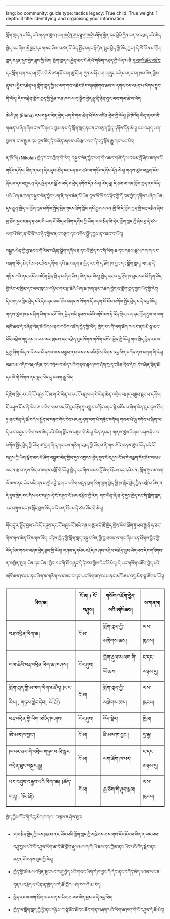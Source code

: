 

---

lang: bo
community: guide
type: tactics
legacy: True
child: True
weight: 1
depth: 3
title: Identifying and organising your information

---

གློག་ཀླད་ནང་ཡོད་པའི་གནས་ཚུལ་ཁག་[*མཉེན་ཆས་རྫུན་མའི་*](/bo/glossary#Malware)འགོག་རྐྱེན་དང་ཕྱིའི་རྐྱེན་ངན་མ་འཕྲད་པའི་ཆེད་ཁྱེད་རང་གིས་[*མེ་གྱང་*](/bo/glossary#Firewall)དང་གསང་ཡིག་བཙན་པོ་བེད་སྤྱོད་བཏང་སྟེ་ཉེན་སྲུང་བྱེད་ཀྱི་ཡོད་ཀྱང་། དེ་ཚོ་ཁོ་ནས་གློག་ཀླད་བརྟན་སྲུང་བྱེད་ཐུབ་ཀྱི་མེད། གློག་ཀླད་ལ་རྐྱེན་མང་པོ་ཞེ་པོ་གཅིག་འཕྲད་ཀྱི་ཡོད་པ་ནི་[*དྲ་འབུའི་རྒོལ་འཛིང་*](/bo/glossary#Hacker)དང་གློག་ཐག་ཆད་པ། གློག་གི་མེ་ཚག་ཤོར་བ། ཆུ་ཤོ་བ། རྐུན་མ་ཤོར་བ། གཞུང་བཞེས་བཏང་བ། ཁབ་ལེན་གྱིས་ནུས་པ་ཕྱིར་འཐེན་པ། གློག་ཀླད་ཀྱི་མ་ལག་གས་འཐོར་ཤོར་བ།མཁྲེགས་ཆས་ལ་དཀའ་ངལ་འཕྲད་པ་སོགས་བྱུང་གི་ཡོད། དེར་བརྟེན་གློག་ཀླད་ཀྱི་རྐྱེན་ངན་ཁག་ལ་གྲ་སྒྲིག་བྱེད་རྒྱུ་ནི་ཉེན་སྲུང་ལས་གལ་ཆེ་བ་ཡོད། 

<div class="background" markdown="1">
ཨེ་ལི་ཎ། (Elena)  ངས་བསྐྱར་ལེན་བྱེད་ཡག་དེ་གལ་ཆེན་པོ་ངོས་འཛིན་བྱེད་ཀྱི་ཡོད། ཎེ་ཁོ་ལི། ཡིན་ནའང་མི་གཞན་པ་ཞིག་གིས་ང་ལ་རོགས་པ་བྱས་ནས་དེ་གློག་ཀླད་ནང་ནང་བཅུག་བྱེད་དགོས་དོན་མེད། ངས་བཤད་ཡག་བྱས་ན་ང་ལ་རྒྱུ་ཆ་དང་དུས་ཚོད་དེ་བཞིན་མཁས་པའི་རྩལ་ལག་དེ་འདྲ་སྟོན་རྒྱུ་གང་ཡང་མེད། 

ན་ཁོ་ལི། (Nikolai) ཁྱེད་རང་འགྲིག་གི་རེད། བསྐྱར་ལེན་བྱེད་ཡག་གི་འཆར་གཞི་དེ་ལ་བསམ་བློ་ཞིབ་ཚགས་པོ་གཏོང་དགོས། ཡིན་ནའང་། དེར་དུས་ཚོད་དང་པད་ཤག་ཚང་མ་གཏོང་དགོས་དོན་མེད། གནས་ཚུལ་བརླག་དོར་ཤོར་བ་དང་བསྡུར་ན་དེར་ཁྱེད་རང་བློ་མ་བདེ་བ་བྱེད་དགོས་དོན་མེད། རེད་པཱ། དེ་ཙམ་མ་ཟད་གློག་ཀླད་ནང་ཡོད་པའི་ཡིག་ཆ་ཁག་བསྐྱར་ལེན་བྱེད་ཡག་ནི་གལ་ཆེན་པོ་ཡིན་དུས་སོ་སོ་རང་ཉིད་ཀྱི་དོ་དམ་བྱེད་དགོས་པ་ཞིག་ཡིན། དུས་རྒྱུན་ཁྱེད་ལ་གློག་ཀླད་བཀོལ་སྤྱོད་བྱེད་སྟངས་ཐོག་སློབ་གསོ་རྒྱག་མཁན་གྱི་མི་དེ་གློག་ཀླད་ཀྱི་བརྡ་འཕྲིན་ཤེས་བྱ་ཐོག་སྦྱང་བཤད་ཧ་ཅང་གི་ཡག་པོ་ཡོད་པ་ཞིག་དགོས་ཀྱི་ཡོད། གལ་སྲིད་མི་དེར་གློག་ཀླད་ཀྱི་ཤེས་བྱ་དེ་ཙམ་ཡག་པོ་མེད་ན་སོ་སོ་རང་ཉིད་ཀྱིས་ནང་བཅུག་དང་བཀོལ་སྤྱོད་བྱས་ན་བཟང་བ་ཡོད།

</div>
བསྐྱར་ལེན་གྱི་བྱ་ཐབས་གོ་རིམ་བཞིན་སྒྲིག་དགོས་ན་དང་པོ་ཁྱེད་རང་གི་ཡིག་ཆ་དང་གནས་ཚུལ་ཁག་ག་པར་བཞག་ཡོད་མེད་ངེས་པར་ཤེས་དགོས། དཔེ་ཆ་བཞག་ན་ཁྱེད་རང་གི་དྲ་ཐོག་ཁ་བྱང་དང་གློག་ཀླད། ཡང་ན་དེ་གཉིས་ཀའི་ནང་གསོག་འཇོག་བྱེད་སྲིད་པ་ཞིག་ཡིན། ཡིན་དང་ཡིན། ཁྱེད་རང་ལ་དྲ་ཐོག་ཁ་བྱང་མང་པོ་ཞིག་ཡོད་ཀྱི་རེད་ལ་ཁྱིམ་དང་ལས་ཁུངས་གཉིས་ཀར་རྩ་ཆེའི་ཡིག་ཆ་ཁག་ཉར་འཚག་བྱེད་ས་གློག་ཀླད་ཀྱང་ཡོད་ཀྱི་རེད། དེར་གཏམ་གླེང་བྱེད་སའི་དེབ་དང་བབ་ཅོལ་བཤད་ས་སོགས་དོ་བདག་སོ་སོས་བཀོལ་སྤྱོད་བྱེད་ས་དེ་འདྲ་ཡོད། གནས་ཚུལ་ཁ་ཤས་ཤིག་ཡིག་ཆ་འཕོ་ལེན་བྱེད་སའི་སྟབས་བདེའི་མཁོ་ཆས་ཏེ་འོད་སྡེར་ཁག་དང་གློག་རྡུལ་མ་ལག་མཁོ་ཆས་དེ་བཞིན་བེན་ཙེ་སོགས་ནང་གསོག་འཇོག་བྱེད་ཀྱི་ཡོད། ཁྱེད་རང་གི་ལག་ཐོག་ཁ་པར་ནང་མི་སྣ་མང་པོའི་འབྲེལ་གཏུགས་ཁ་པར་ཨང་གྲངས་དང་འཕྲིན་ཐུང་སོགས་གསོག་འཇོག་བྱེད་ཀྱི་ཡོད། གལ་སྲིད་ཁྱེད་རང་ལ་དྲ་རྒྱ་ཞིག་ཡོད་ན་ལོ་མང་པོ་དཀའ་ལས་བརྒྱབ་ནས་བསགས་པའི་རྩོམ་རིགས་འདྲ་མིན་བཀོད་ནས་བཞག་གི་རེད། མཐའ་མ་འདིར་བརྡ་འཕྲིན་དང་འབྲེལ་བ་མེད་པའི་གནས་ཚུལ་ཁག་ཤོག་བུ་དང་ཟིན་བྲིས་དེབ། དེ་བཞིན་ཉིན་ཐོ་དང་ཡི་གེ་སོགས་ནང་སྣང་མེད་དུ་བཞག་རྒྱུ་མེད།

དེ་རྗེས་ཁྱེད་རང་གི་ངོ་བཤུས་ངོ་མ་ག་རེ་ཡིན་པ་དང་ངོ་བཤུས་ག་རེ་ཡིན་མིན་འགྲེལ་བཤད་བརྒྱབ་ཐུབ་པ་དགོས། ངོ་བཤུས་ངོ་མ་ནི་ཡིག་ཆ་གཅིག་གམ་མང་པོ་དུས་ཐོག་ཏུ་འགྱུར་བཀོད་བཏང་སྟེ་བཟོས་པ་ཞིག་ཡིན་དུས་དུས་ཐོག་ཏུ་ནང་དོན་དེ་ཚོ་བཀོལ་སྤྱོད་མ་བཏང་གོང་ངེས་པར་ཞུ་དག་ཡག་པོ་གཏོང་དགོས།  གསལ་པོ་ཞུ་དགོས་པ་ཞིག་ལ་དེ་པར་བཤུས་གཅིག་ལས་མེད་པའི་ཡིག་སྣོད་ལ་འཇུག་གི་མེད། ཡིན་ནའང་། གནས་ཚུལ་རིགས་ཁ་ཤས་ཤིག་ལ་བཀོལ་སྤྱོད་བྱེད་ཀྱི་ཡོད། ཛ་དྲག་གི་དཀའ་ངལ་གཅིག་འཕྲད་ཀྱི་ཡོད་པ་ནི་གལ་ཆེའི་གནས་ཚུལ་ཡོད་པའི་ངོ་བཤུས་ཀྱི་ཡིག་སྣོད་མང་པོ་ཞིག་བསྐྱར་ལེན་གྱིས་དུས་འགྱངས་བྱེད་དུས་ངོ་བཤུས་ངོ་མ་དེ་བརླག་དོར་ཤོར་བའམ་ཡང་ན་རྩ་བ་ནས་མེད་པ་ཆགས་འགྲོ་གི་ཡོད། ཁྱེད་རང་གིས་བསམ་བློ་ཞིག་ཐོངས་དང་དཔེར་ན། གློག་རྡུལ་མ་ལག་ཡོ་ཆས་ནང་ཡོད་པའི་གནས་ཚུལ་བྱེ་བྲག་པ་གཅིག་བདུན་ཕྲག་ཅིག་ལྷག་ཁྱེད་ཀྱི་ཁ་སྐོང་བྱེད་ཀྱིན་འགྲོ་བ་ཡིན་ན་དེ་དུས་ཁྱེད་རང་གིས་པར་བཤུས་དེ་ངོ་བཤུས་ངོ་མར་བརྩིས་ཀྱི་རེད། གང་ཡིན་ཞེ་ན་དེ་དུས་ཁྱེད་རང་གི་གློག་ཀླད་རང་འགུལ་ངང་ཁ་སྐོང་བྱས་ཡོད་པ་དེ་ཕན་ཐོགས་དེ་ཙམ་ཡོང་གི་མེད། 

གོང་དུ་ར་སྤྲོད་བྱས་པའི་ངོ་བཤུས་དང་ངོ་བཤུས་ངོ་མའི་གནས་ཚུལ་དེ་ཚོ་ཁྱེད་ཀྱིས་ཡིག་ཐོག་ཏུ་ཕབ་རྒྱུ་ནི་ཧ་ཅང་གིས་གལ་ཆེན་པོ་ཆགས་ཡོད། འདིས་ཁྱེད་ཀྱི་གློག་ཀླད་བསྐྱར་ལེན་གྱི་བྱ་ཐབས་ལ་གང་གིས་ཕན་ཐོགས་བྱེད་ཀྱི་ཡོད་མེད་གསལ་བཤད་བྱེད་ཐུབ་ཀྱི་ཡོད། གཤམ་དུ་དཔེར་བརྗོད་ཁ་ཤས་འགྲེལ་བརྗོད་ཞུས་ཡོད་པས་དེར་གཟིགས་ན་མཁྱེན་ཐུབ། ཡིན་དང་ཡིན། ཁྱེད་རང་གི་ཐོ་གཞུང་དེ་དེ་ཙམ་གྱིས་རིང་པོ་མེད། དེ་ཡང་གསོག་འཇོག་བྱེད་སའི་མཁོ་ཆས་ཁ་ཤས་ནང་ཡིག་ཆ་གཅིག་ལས་མང་བ་དང་ཡང་ཡིག་ཆ་ཁ་ཤས་ནང་མཁོ་ཆས་འདྲ་མིན་སྣ་ཚོགས་ཡོད། 


<table border="1">
<tbody>
<tr>
<th>ཡིག་ཆ།</th>
<th>ངོ་མ། / ངོ་བཤུས།</th>
<th>གསོག་འཇོག་བྱེད་སའི་མཁོ་ཆས།</th>
<th>ས་གནས།</th>
</tr>
<tr>
<td>བརྡ་འཕྲིན་ཡིག་ཆ།</td>
<td>ངོ་མ་</td>
<td>གློག་ཀླད་ཀྱི་མཁྲེགས་ཆས།</td>
<td>ལས་ཁུངས།</td>
</tr>
<tr>
<td>གལ་ཆེའི་བརྡ་འཕྲིན་ཡིག་ཆ་ཁ་ཤས།</td>
<td>ངོ་བཤུས།</td>
<td>གློག་རྡུལ་མ་ལག་གི་ཡོ་ཆས།</td>
<td>ང་དང་མཉམ་དུ།</td>
</tr>
<tr>
<td>གློག་ཀླད་ཀྱི་མ་ལག་ཡིག་མཛོད། (པར་རིས། , གཏམ་གླེང་དེབ།, ལོ་ཐོ།)</td>
<td>ངོ་མ།</td>
<td>གློག་ཀླད་ཀྱི་མཁྲེགས་ཆས།</td>
<td>ལས་ཁུངས།</td>
</tr>
<tr>
<td>བརྡ་འཕྲིན་གྱི་ཡིག་མཛོད་ཁ་ཤས།</td>
<td>ངོ་བཤུས།</td>
<td>འོད་སྡེར།</td>
<td>ཁྱིམ།</td>
</tr>
<tr>
<td>ཨེ་མལ་ཁ་བྱང་།</td>
<td>ངོ་མ།</td>
<td>ཇི་མལ་ཁ་བྱང་།</td>
<td>དྲ་རྒྱ།
</td>
</tr>
<tr>
<td>ཁ་པར་ནང་གི་འབྲེལ་གཏུགས་མི་སྣར་འཕྲིན་ཐུང་བསྐུར་རྒྱུ།</td>
<td>ངོ་མ།</td>
<td>ལག་ཐོག་ཁ་པར།</td>
<td>ང་དང་མཉམ་དུ།</td>
</tr>
<tr>
<td>པར་བཤུས་བརྒྱབ་པའི་ཡིག་་ཆ། (ཆོད་གན། , ཟོང་ཐོ།)</td>
<td>ངོ་མ།</td>
<td>རྒྱ་ཅོག་གི་ཤུད་སྒམ།</td>
<td>ལས་ཁུངས།</td>
</tr>
</tbody>
</table>


ཁྱེད་ཀྱིས་གོང་གི་རེའུ་མིག་ཁག་ལ་ བལྟས་ན་ཤེས་ཐུབ།

- གལ་སྲིད་ཁྱེད་ཀྱི་ལས་ཁུངས་ནང་ཡོད་པའི་གློག་ཀླད་ཀྱི་མཁྲེགས་ཆས་གས་དོར་ཤོར་བ་ཡིན་ན་ཡང་ཕབ་བཤུ་བྱས་པའི་ངོ་བཤུས་ཡིག་ཆ་དེ་ཚོ་གློག་རྡུལ་མ་ལག་གི་ཡོ་ཆས་དང་ཁྱིམ་ནང་ཡོད་པའི་འོད་སྡེར་ནང་བརྟན་པོ་གནས་ཐུབ་ཀྱི་རེད།
- ཁྱེད་ཀྱི་ཨེ་མལ་འཕྲིན་ཐུང་ཕབ་བཤུ་བྱེད་སའི་གསང་ཡིག་དེ་ཁ་བྱང་གི་དེབ་ནང་བཀོད་མེད་པའམ་ཡང་ན་དྲན་པ་བརྗེད་པ་ཡིན་ན་ཁྱེད་ལ་དེ་ཚོ་ཀློག་ཡག་རག་གི་མ་རེད།
- ཁྱེད་རང་ལ་ལག་ཐོག་ཁ་པར་ནས་ཡིག་ཆ་ཕབ་ལེན་བྱས་པ་དེ་འདྲ་མེད།
- ཁྱེད་ལ་གློག་ཀླད་ཀྱི་ཕྱི་ནང་གཉིས་ཀ་སྟེ་ཟོང་ཐོ་དང་ཆོད་གན་བཞག་པའི་ཡིག་ཆ་ཁག་གི་ངོ་བཤུས་དེ་ཚོ་མེད།


